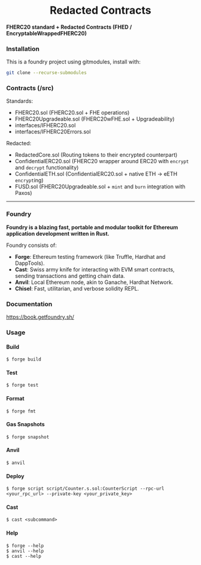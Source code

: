 # <h1 align="center"> Redacted Contracts </h1>

**FHERC20 standard + Redacted Contracts (FHED / EncryptableWrappedFHERC20)**

### Installation

This is a foundry project using gitmodules, install with:

```bash
git clone --recurse-submodules
```

### Contracts (/src)

Standards:

- FHERC20.sol (FHERC20.sol + FHE operations)
- FHERC20Upgradeable.sol (FHERC20wFHE.sol + Upgradeability)
- interfaces/IFHERC20.sol
- interfaces/IFHERC20Errors.sol

Redacted:

- RedactedCore.sol (Routing tokens to their encrypted counterpart)
- ConfidentialERC20.sol (FHERC20 wrapper around ERC20 with `encrypt` and `decrypt` functionality)
- ConfidentialETH.sol (ConfidentialERC20.sol + native ETH -> eETH `encrypt`ing)
- FUSD.sol (FHERC20Upgradeable.sol + `mint` and `burn` integration with Paxos)

---

### Foundry

**Foundry is a blazing fast, portable and modular toolkit for Ethereum application development written in Rust.**

Foundry consists of:

- **Forge**: Ethereum testing framework (like Truffle, Hardhat and DappTools).
- **Cast**: Swiss army knife for interacting with EVM smart contracts, sending transactions and getting chain data.
- **Anvil**: Local Ethereum node, akin to Ganache, Hardhat Network.
- **Chisel**: Fast, utilitarian, and verbose solidity REPL.

### Documentation

https://book.getfoundry.sh/

### Usage

#### Build

```shell
$ forge build
```

#### Test

```shell
$ forge test
```

#### Format

```shell
$ forge fmt
```

#### Gas Snapshots

```shell
$ forge snapshot
```

#### Anvil

```shell
$ anvil
```

#### Deploy

```shell
$ forge script script/Counter.s.sol:CounterScript --rpc-url <your_rpc_url> --private-key <your_private_key>
```

#### Cast

```shell
$ cast <subcommand>
```

#### Help

```shell
$ forge --help
$ anvil --help
$ cast --help
```
